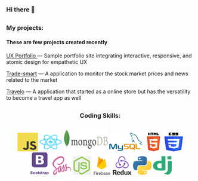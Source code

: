 ### Hi there 👋

##

<div align='left'>
  <P width='250px'>
    <h3>My projects:</h3>    
    <h4>These are few projects created recently </h4>
    <p><a href='https://john-v77.github.io/Portfolio-Lab/'>UX Portfolio </a> — Sample portfolio site integrating interactive, responsive, and atomic design for empathetic UX </p>
    <p><a href='https://trade-smart.netlify.app'>Trade-smart</a> — A application to monitor the stock market prices and news related to the market</p>
    <p><a href='https://whynew.herokuapp.com'>Travelo</a> — A application that started as a online store but has the versatility to become a travel app as well</p>
  </p>
</div>

##


<div align='center'>
  <h3>Coding Skills:</h3>
  <img alt="JavaScript" width="55px" height="50px" src="https://github.com/John-v77/John-v77/blob/main/icons/javascript.svg">
  <img alt="React"width="60px" height="50px" src="https://github.com/John-v77/John-v77/blob/main/icons/react.svg">
  <img alt="mongodb" width="120" height="70px" src="https://github.com/John-v77/John-v77/blob/main/icons/mongodb.png">
  <img alt="MySQL" width="90px" height="50px" src="https://github.com/John-v77/John-v77/blob/main/icons/MySQL-Logo.wine.png">
  <img alt="htm5" width="50px" height="50px" src="https://github.com/John-v77/John-v77/blob/main/icons/html5.svg">
  <img alt="css3" width="50px" height="50px" src="https://github.com/John-v77/John-v77/blob/main/icons/css3.svg">
  <code><img alt="Bootstrap" width="60px" height="60px" src="https://github.com/John-v77/John-v77/blob/main/icons/Bootstrap.png"></code>
  <img alt="sass" width="50px" height="50px" src="https://github.com/John-v77/John-v77/blob/main/icons/sass-1.svg">
  <img alt="nodeJS" width="50px" height="50px" src="https://github.com/John-v77/John-v77/blob/main/icons/node.png">
  <img alt="firebase" width="50px" height="50px" src="https://github.com/John-v77/John-v77/blob/main/icons/firebase.png">
  <img alt="Redux" width="50px" height="50px" src="https://github.com/John-v77/John-v77/blob/main/icons/Redux.png">
  <img alt="Python" width="50px" height="50px" src="https://github.com/John-v77/John-v77/blob/main/icons/python.svg">
  <code><img alt="Django" width="50px" height="50px" src="https://github.com/John-v77/John-v77/blob/main/icons/django.svg"></code>
 
</div>
<!--
**John-v77/John-v77** is a ✨ _special_ ✨ repository because its `README.md` (this file) appears on your GitHub profile.

Here are some ideas to get you started:

- 🔭 I’m currently working on ...
- 🌱 I’m currently learning ...
- 👯 I’m looking to collaborate on ...
- 🤔 I’m looking for help with ...
- 💬 Ask me about ...
- 📫 How to reach me: ...
- 😄 Pronouns: ...
- ⚡ Fun fact: ...
-->
